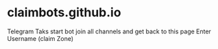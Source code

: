 # claimbots.github.io
Telegram Taks  start bot join all channels and get back to this page Enter Username (claim Zone)
